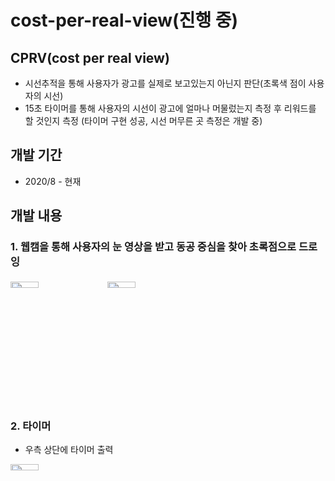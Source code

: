 # cost-per-real-view(진행 중)

## CPRV(cost per real view)
* 시선추적을 통해 사용자가 광고를 실제로 보고있는지 아닌지 판단(초록색 점이 사용자의 시선)
* 15초 타이머를 통해 사용자의 시선이 광고에 얼마나 머물렀는지 측정 후 리워드를 할 것인지 측정 (타이머 구현 성공, 시선 머무른 곳 측정은 개발 중)

## 개발 기간
* 2020/8 - 현재

## 개발 내용
### 1. 웹캠을 통해 사용자의 눈 영상을 받고 동공 중심을 찾아 초록점으로 드로잉
<p>
 <img src="https://user-images.githubusercontent.com/60181129/100199812-119fd800-2f41-11eb-9004-b862aa8269bc.JPG"  width="30%" height="5%"/>
 <img src="https://user-images.githubusercontent.com/60181129/100199817-12d10500-2f41-11eb-8ab7-283e954df1ea.JPG"  width="30%" height="5%"/>
</p>



### 2. 타이머
* 우측 상단에 타이머 출력
<p>
 <img src="https://user-images.githubusercontent.com/60181129/100199819-13699b80-2f41-11eb-9ba3-5c9aa5db24e9.JPG"  width="30%" height="5%"/>
</p>
